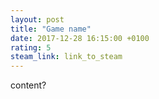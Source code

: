 ```yaml
---
layout: post
title: "Game name"
date: 2017-12-28 16:15:00 +0100
rating: 5
steam_link: link_to_steam
---
```


content?